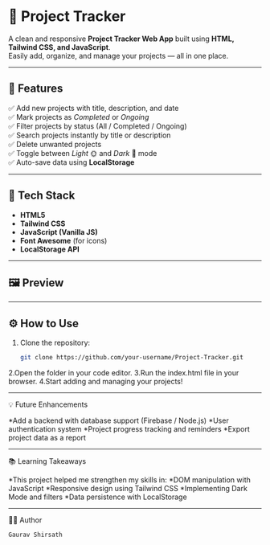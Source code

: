 # 🚀 Project Tracker

A clean and responsive **Project Tracker Web App** built using **HTML, Tailwind CSS, and JavaScript**.  
Easily add, organize, and manage your projects — all in one place.

---

## 🌟 Features

✅ Add new projects with title, description, and date  
✅ Mark projects as *Completed* or *Ongoing*  
✅ Filter projects by status (All / Completed / Ongoing)  
✅ Search projects instantly by title or description  
✅ Delete unwanted projects  
✅ Toggle between *Light* 🌞 and *Dark* 🌙 mode  
✅ Auto-save data using **LocalStorage**

---

## 🧠 Tech Stack

- **HTML5**
- **Tailwind CSS**
- **JavaScript (Vanilla JS)**
- **Font Awesome** (for icons)
- **LocalStorage API**

---

## 🖼️ Preview



---

## ⚙️ How to Use

1. Clone the repository:
   ```bash
   git clone https://github.com/your-username/Project-Tracker.git
2.Open the folder in your code editor.
3.Run the index.html file in your browser.
4.Start adding and managing your projects!   


---

💡 Future Enhancements

*Add a backend with database support (Firebase / Node.js)
*User authentication system
*Project progress tracking and reminders
*Export project data as a report

---

📚 Learning Takeaways

*This project helped me strengthen my skills in:
*DOM manipulation with JavaScript
*Responsive design using Tailwind CSS
*Implementing Dark Mode and filters
*Data persistence with LocalStorage

---

🧑‍💻 Author

    Gaurav Shirsath
